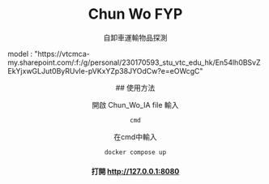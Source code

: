 <h1 align="center"><b>Chun Wo FYP</b></h1>

<p align="center">自卸車運輸物品探測</p>
<p> model : "https://vtcmca-my.sharepoint.com/:f:/g/personal/230170593_stu_vtc_edu_hk/En54lh0BSvZEkYjxwGLJut0ByRUvIe-pVKxYZp38JYOdCw?e=eOWcgC" </p>

<main style="text-align: center;">
## 使用方法
 
開啟 Chun_Wo_IA file 輸入
```bash
cmd
```

在cmd中輸入
```bash
docker compose up
```

#### 打開 http://127.0.0.1:8080
</main>




